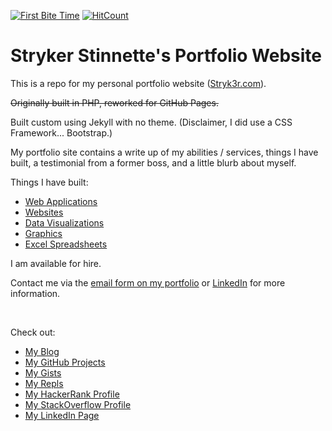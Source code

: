 [![First Bite Time](https://img.shields.io/badge/first%20byte%20time-A%20/%200.326s-brightgreen.svg?style=flat)](https://www.webpagetest.org)
[![HitCount](http://hits.dwyl.io/strykerkent/strykerkentgithubio.svg)](http://hits.dwyl.io/strykerkent/strykerkentgithubio)

# Stryker Stinnette's Portfolio Website

This is a repo for my personal portfolio website ([Stryk3r.com](https://www.stryk3r.com)). 

~~Originally built in PHP, reworked for GitHub Pages.~~

Built custom using Jekyll with no theme. (Disclaimer, I did use a CSS Framework... Bootstrap.)

My portfolio site contains a write up of my abilities / services, things I have built, a testimonial from a former boss, and a little blurb about myself.

Things I have built:
- [Web Applications](https://www.stryk3r.com/#portfolio)
- [Websites](https://www.stryk3r.com/#websites)
- [Data Visualizations](https://www.stryk3r.com/##dashboards)
- [Graphics](https://www.stryk3r.com/#webdesign)
- [Excel Spreadsheets](https://www.stryk3r.com/##dashboards)

I am available for hire. 

Contact me via the [email form on my portfolio](https://www.stryk3r.com/#contact) or [LinkedIn](https://www.linkedin.com/in/strykers) for more information.

<br>

Check out:
- [My Blog](https://blog.stryk3r.com)
- [My GitHub Projects](https://github.com/StrykerKent?tab=repositories)
- [My Gists](https://gist.github.com/StrykerKent)
- [My Repls](https://repl.it/@StrykerKent)
- [My HackerRank Profile](https://www.hackerrank.com/strykerkent)
- [My StackOverflow Profile](https://stackoverflow.com/users/9755234/stryker)
- [My LinkedIn Page](https://www.linkedin.com/in/strykers) 
